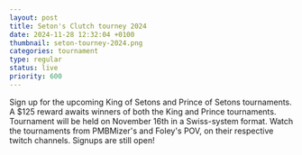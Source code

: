 ```yaml
---
layout: post
title: Seton's Clutch tourney 2024
date: 2024-11-28 12:32:04 +0100
thumbnail: seton-tourney-2024.png
categories: tournament
type: regular
status: live
priority: 600
---
```


Sign up for the upcoming King of Setons and Prince of Setons tournaments. A $125 reward awaits winners of both the King and Prince tournaments. Tournament will be held on November 16th in a Swiss-system format. Watch the tournaments from PMBMizer's and Foley's POV, on their respective twitch channels. Signups are still open!
